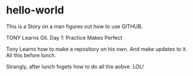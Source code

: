 # hello-world

This is a Story on a man figures out how to use GITHUB. 

  TONY Learns Git. 
  Day 1: Practice Makes Perfect
  
  Tony Learns how to make a repository on his own. And make updates to it. All this before lunch. 
  
  Strangly, after lunch fogets how to do all the aobve. LOL!

